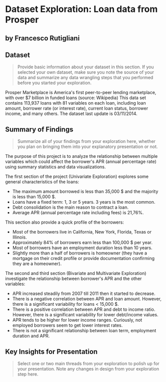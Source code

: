 # Dataset Exploration: Loan data from Prosper
## by Francesco Rutigliani


## Dataset

> Provide basic information about your dataset in this section. If you selected your own dataset, make sure you note the source of your data and summarize any data wrangling steps that you performed before you started your exploration.

Prosper Marketplace is America's first peer-to-peer lending marketplace, with over $7 billion in funded loans (source: Wikipedia) 
This data set contains 113,937 loans with 81 variables on each loan, including loan amount, borrower rate (or interest rate), current loan status, borrower income, and many others. 
The dataset last update is 03/11/2014.

## Summary of Findings

> Summarize all of your findings from your exploration here, whether you plan on bringing them into your explanatory presentation or not.

The purpose of this project is to analyze the relationship between multiple variables which could affect the borrower's APR (annual percentage rate) using summary statistics and data visualizations.

The first section of the project (Univariate Exploration) explores some general characteristics of the loans:

- The maximum amount borrowed is less than 35,000 $ and the majority is less than 15,000 $.
- Loans have a fixed term: 1, 3 or 5 years. 3 years is the most common.
- Debt consolidation is the main reason to contract a loan.
- Average APR (annual percentage rate including fees) is 21,76%.

This section also provide a quick profile of the borrowers: 

- Most of the borrowers live in California, New York, Florida, Texas or Illinois.
- Approximately 84% of borrowers earn less than 100,000 $ per year.
- Most of borrowers have an employment duration less than 10 years.
- Slightly more than a half of borrowers is homeowner (they have a mortgage on their credit profile or provide documentation confirming they are a homeowner).

The second and third section (Bivariate and Multivariate Exploration) investigate the relationship between borrower's APR and the other variables:

- APR increased steadily from 2007 till 2011 then it started to decrease.
- There is a negative correlation between APR and loan amount. However, there is a significant variability for loans < 15,000 $.
- There is a positive correlation between APR and debt to income ratio. However, there is a significant variability for lower debt/income values.
- APR tends to be higher for lower income ranges. Curiously, not employed borrowers seem to get lower interest rates.
- There is not a significant relationship between loan term, employment duration and APR.

## Key Insights for Presentation

> Select one or two main threads from your exploration to polish up for your presentation. Note any changes in design from your exploration step here.



